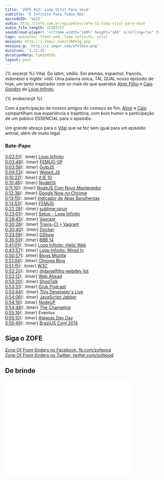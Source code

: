 ```yaml
---
title: 'ZOFE #12: Loop Vital Para Você'
subtitle: 'E Infinito Para Todos Nós'
episodeID: 'ep12'
audio: http://zofe.com.br/episodios/zofe-12-loop-vital-para-voce
audio_file_length: 35165757
soundcloud-player: '<iframe width="100%" height="166" scrolling="no" frameborder="no" src="https://w.soundcloud.com/player/?url=https%3A//api.soundcloud.com/tracks/155521409%3Fsecret_token%3Ds-82kMk&amp;color=ff5500&amp;auto_play=false&amp;hide_related=true&amp;show_artwork=true&amp;show_comments=false&amp;show_user=false&amp;show_reposts=false"></iframe>'
tags: episodio, front-end, loop infinito, vital
mosaico: http://i.imgur.com/cZADk5g.png
mosaico_g: 'http://i.imgur.com/xYVJGsa.png'
duration: '1:31:35'
durationMeta: T1H31M35S
layout: post
---
```


{% excerpt %}
Vital. Do latim, *vitālis*. Em alemão, espanhol, francês, indonésio e inglês: *vital*. Uma palavra única, TAL QUAL nosso episódio de hoje, um tanto inspirador com os mais do que queridos [Almir Filho](https://twitter.com/almirfilho) e [Caio Gondim](https://twitter.com/caio_gondim) do [Loop Infinito](http://loopinfinito.com.br).

{% endexcerpt %}

Com a participação de nossos amigos do começo ao fim, [Almir](https://twitter.com/almirfilho) e [Caio](https://twitter.com/caio_gondim) compartilham sua experiência e trajetória, com bom humor e participação de um público ESSENCIAL para o episódio.

Um grande abraço para o [Vital](https://twitter.com/vitallyma) que se fez sem igual para um episódio animal, além de muito legal.

### Bate-Papo

[0:02:51](#t=0:2:51){: .timer} [Loop Infinito](http://loopinfinito.com.br)<br>
[0:03:49](#t=0:3:49){: .timer} [FEMUG-SP](http://bit.ly/FEMUG-SP)<br>
[0:03:58](#t=0:3:58){: .timer} [GulpJS](http://gulpjs.com)<br>
[0:09:53](#t=0:9:53){: .timer} [Webkit.JS](https://github.com/trevorlinton/webkit.js)<br>
[0:10:22](#t=0:10:22){: .timer} [if IE 10](https://twitter.com/sindresorhus/status/423899098094125056)<br>
[0:10:46](#t=0:10:46){: .timer} [NodeOS](http://node-os.com/)<br>
[0:11:10](#t=0:11:10){: .timer} [NodeJS Com Novo Mantenedor](http://blog.nodejs.org/2014/01/15/the-next-phase-of-node-js/)<br>
[0:12:36](#t=0:12:36){: .timer} [Google Now no Chrome](http://techcrunch.com/2014/01/16/google-now-makes-a-desktop-appearance-in-chrome-canary/)<br>
[0:13:15](#t=0:13:15){: .timer} [Indicador de Abas Barulhentas](http://chrome.blogspot.com.br/2013/11/track-down-those-noisy-tabs.html)<br>
[0:13:53](#t=0:13:53){: .timer} [FEMUG](https://github.com/braziljs/femug)<br>
[0:22:28](#t=0:22:28){: .timer} [sublime-jsrun](https://github.com/sindresorhus/sublime-jsrun)<br>
[0:23:01](#t=0:23:01){: .timer} [Setup - Loop Infinito](http://setup.loopinfinito.com.br)<br>
[0:28:45](#t=0:28:45){: .timer} [Vagrant](http://vagrantup.com)<br>
[0:30:26](#t=0:30:26){: .timer} [Travis-CI + Vagrant](http://about.travis-ci.org/fr/docs/user/ci-environment/)<br>
[0:30:40](#t=0:30:40){: .timer} [Docker](https://www.docker.io/)<br>
[0:33:59](#t=0:33:59){: .timer} [GShow](http://gshow.globo.com/)<br>
[0:35:50](#t=0:35:50){: .timer} [BBB 14](http://gshow.globo.com/bbb/bbb14/)<br>
[0:41:01](#t=0:41:01){: .timer} [Loop Infinito: Hello Web](http://loopinfinito.com.br/2012/04/01/hello-web/)<br>
[0:43:57](#t=0:43:57){: .timer} [Loop Infinito: Wired In](http://wiredin.loopinfinito.com.br)<br>
[0:50:57](#t=0:50:57){: .timer} [Blogs Mozilla](https://hacks.mozilla.org/)<br>
[0:51:04](#t=0:51:04){: .timer} [Chrome Blog](http://chrome.blogspot.com.br/)<br>
[0:51:15](#t=0:51:15){: .timer} [W3C](http://w3c.org)<br>
[0:52:20](#t=0:52:20){: .timer} [@danielfilho webdev list](https://twitter.com/danielfilho/webdev)<br>
[0:53:12](#t=0:53:12){: .timer} [Web Ahead](http://5by5.tv/webahead)<br>
[0:53:20](#t=0:53:20){: .timer} [ShopTalk](http://shoptalkshow.com)<br>
[0:53:31](#t=0:53:31){: .timer} [Grok Podcast](http://www.grokpodcast.com)<br>
[0:53:44](#t=0:53:44){: .timer} [This Developer's Live](http://thisdeveloperslife.com/)<br>
[0:54:06](#t=0:54:06){: .timer} [JavaScript Jabber](http://javascriptjabber.com/)<br>
[0:54:16](#t=0:54:16){: .timer} [NodeUP](http://nodeup.com/)<br>
[0:54:48](#t=0:54:48){: .timer} [The Changelog](http://thechangelog.com/)<br>
[0:55:16](#t=0:55:16){: .timer} Eventos<br>
[0:55:10](#t=0:55:10){: .timer} [Alagoas Dev Day](http://alagoasdevday.com.br)<br>
[0:55:49](#t=0:55:49){: .timer} [BrazilJS Conf 2014](http://braziljs.com.br/2014)<br>


## Siga o ZOFE

[Zone Of Front-Enders no Facebook: fb.com/zofepod](http://fb.com/zofepod/ "ZOFE no Facebook: fb.com/zofepod")<br>
[Zone Of Front-Enders no Twitter: twitter.com/zofepod](http://twitter.com/zofepod/ "ZOFE no Twitter")<br>

## De brinde

<iframe width="420" height="315" src="//www.youtube.com/embed/-3eBQssbkTc" frameborder="0">   </iframe>
